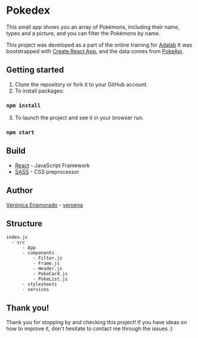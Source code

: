 # Pokedex

This small app shows you an array of Pokémons, including their name, types and a picture, and you can filter the Pokémons by name.

This project was developed as a part of the online training for [Adalab](https://adalab.es/) It was bootstrapped with [Create React App](https://github.com/facebook/create-react-app), and the data comes from [PokeApi](https://pokeapi.co/).

## Getting started

1. Clone the repository or fork it to your GitHub account.
2. To install packages:
  ### `npm install`
3. To launch the project and see it in your browser run: 
  ### `npm start`

## Build
* [React](https://reactjs.org/) - JavaScript Framework
* [SASS](https://sass-lang.com/) - CSS preprocessor

## Author

[Verónica Enamorado](https://www.linkedin.com/in/veronicaenamorado/) - [veroena](https://github.com/veroena)

## Structure

```
index.js
  - src
      - App  
      - components
          - Filter.js
          - Frame.js
          - Header.js
          - PokeCard.js
          - PokeList.js
      - stylesheets
      - services
```

## Thank you!
Thank you for stopping by and checking this project! If you have ideas on how to improve it, don't hesitate to contact me through the issues :)
